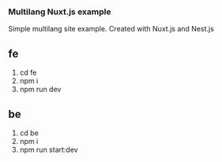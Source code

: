 ### Multilang Nuxt.js example

Simple multilang site example. Created with Nuxt.js and Nest.js

## fe

1. cd fe
2. npm i
3. npm run dev

## be

1. cd be
2. npm i
3. npm run start:dev